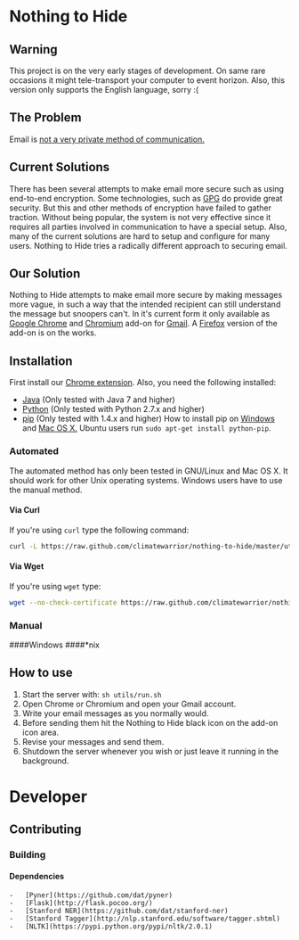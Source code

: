 # Nothing to Hide
## Warning
This project is on the very early stages of development. On same rare
occasions it might tele-transport your computer to event
horizon. Also, this version only supports the English language, sorry :(
## The Problem
Email is [not a very private method of communication.](https://en.wikipedia.org/wiki/Email_security#Privacy_concerns)
## Current Solutions
There has been several attempts to make email more secure such as using end-to-end
encryption. Some technologies, such as [GPG](https://en.wikipedia.org/wiki/GNU_Privacy_Guard) do provide great security.
But this and other methods of encryption have failed to gather
traction. Without being popular, the system is not very effective since
it requires all parties involved in communication to have a special
setup. Also, many of the current solutions are hard to setup and configure for many
users. Nothing to Hide tries a radically different approach to securing email.

## Our Solution
Nothing to Hide attempts to make email more secure by making messages
more vague, in such a way that the intended recipient can still
understand the message but snoopers can't. In it's current form it
only available as [Google Chrome](https://www.google.com/intl/en/chrome/browser/) and [Chromium](http://www.chromium.org/Home) add-on for [Gmail](https://mail.google.com). A
[Firefox](https://www.mozilla.org/en-US/firefox/new/) version of the add-on is on the works.

## Installation

First install our [Chrome extension](https://chrome.google.com/webstore/detail/keiegjchmoggjbpgfjdjghbiicpjneoe/publish-accepted). Also, you need the following installed:

-   [Java](http://openjdk.java.net/) (Only tested with Java 7 and higher)
-   [Python](http://python.org/) (Only tested with Python 2.7.x and higher)
-   [pip](https://pypi.python.org/pypi/pip/) (Only tested with 1.4.x and higher) How to install pip on
      [Windows](http://stackoverflow.com/questions/4750806/how-to-install-pip-on-windows) and [Mac OS X.](http://docs.python-guide.org/en/latest/starting/install/osx/) Ubuntu users run `sudo apt-get install python-pip`.

### Automated
The automated method has only been tested in GNU/Linux and Mac OS
X. It should work for other Unix operating systems. Windows users have
to use the manual method.

####  Via Curl
If you're using `curl` type the following command:
```bash
curl -L https://raw.github.com/climatewarrior/nothing-to-hide/master/utils/installer.sh | sh
```
#### Via Wget
If you're using `wget` type:
```bash
wget --no-check-certificate https://raw.github.com/climatewarrior/nothing-to-hide/master/utils/installer.sh -O - | sh
```

### Manual
####Windows
####\*nix

## How to use
1.   Start the server with: `sh utils/run.sh`
2.  Open Chrome or Chromium and open your Gmail account.
3.  Write your email messages as you normally would.
4.   Before sending them hit the Nothing to Hide black icon on the add-on
     icon area.
5.   Revise your messages and send them.
6.   Shutdown the server whenever you wish or just leave it running in
    the background.

# Developer
## Contributing
### Building
####  Dependencies
    -   [Pyner](https://github.com/dat/pyner)
    -   [Flask](http://flask.pocoo.org/)
    -   [Stanford NER](https://github.com/dat/stanford-ner)
    -   [Stanford Tagger](http://nlp.stanford.edu/software/tagger.shtml)
    -   [NLTK](https://pypi.python.org/pypi/nltk/2.0.1)
